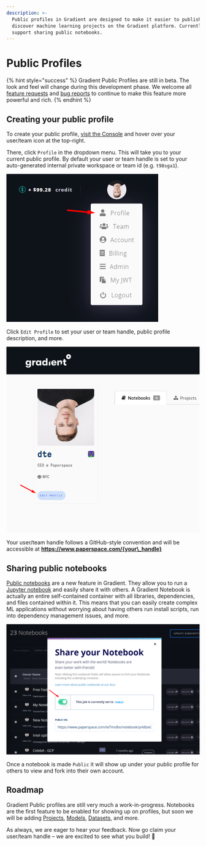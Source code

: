 ```yaml
---
description: >-
  Public profiles in Gradient are designed to make it easier to publish and
  discover machine learning projects on the Gradient platform. Currently they
  support sharing public notebooks.
---
```


# Public Profiles

{% hint style="success" %}
Gradient Public Profiles are still in beta. The look and feel will change during this development phase. We welcome all [feature requests](https://paperspace.canny.io/feature-requests) and [bug reports](https://paperspace.canny.io/bug-reports) to continue to make this feature more powerful and rich.
{% endhint %}

## Creating your public profile

To create your public profile, [visit the Console](https://www.paperspace.com/console) and hover over your user/team icon at the top-right.

There, click `Profile` in the dropdown menu. This will take you to your current public profile. By default your user or team handle is set to your auto-generated internal private workspace or team id \(e.g. `t98sga1`\).

![](../.gitbook/assets/image%20%2814%29.png)



Click `Edit Profile` to set your user or team handle, public profile description, and more.

![](../.gitbook/assets/image%20%2819%29.png)

Your user/team handle follows a GitHub-style convention and will be accessible at **https://www.paperspace.com/{your\_handle}**

## **Sharing public notebooks**

[Public notebooks](../notebooks/public-notebooks.md) are a new feature in Gradient.  They allow you to run a [Jupyter notebook](https://jupyter.org/) and easily share it with others. A Gradient Notebook is actually an entire self-contained container with all libraries, dependencies, and files contained within it. This means that you can easily create complex ML applications without worrying about having others run install scripts, run into dependency management issues, and more.

![](../.gitbook/assets/image%20%2818%29.png)

Once a notebook is made `Public` it will show up under your public profile for others to view and fork into their own account. 

## Roadmap

Gradient Public profiles are still very much a work-in-progress. Notebooks are the first feature to be enabled for showing up on profiles, but soon we will be adding [Projects](), [Models](../models/create-a-model/), [Datasets](../data/managing-data-in-gradient/), and more.

As always, we are eager to hear your feedback. Now go claim your user/team handle – we are excited to see what you build! 🙌

